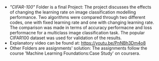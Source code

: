  * _"CIFAR-100"_ Folder is a final Project: The project discusses the effects of changing the learning rate on image classification modelling performance. Two algorithms were compared through two different codes, one with fixed learning rate and one with changing learning rate. The comparison was made in terms of accuracy performacne and loss performacne for a multiclass image classification task. The popular CIFAR100 dataset was used for validation of the results. <br/>
* Explanatory video can be found at: https://youtu.be/PnNBh3Dm4o8 
* Other Folders are assignments' solution: The assignments follow the course 'Machine Learning Foundations:Case Study' on coursera.
  
  
